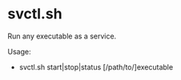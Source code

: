 # svctl.sh
Run any executable as a service.

Usage:
* svctl.sh start|stop|status [/path/to/]executable
